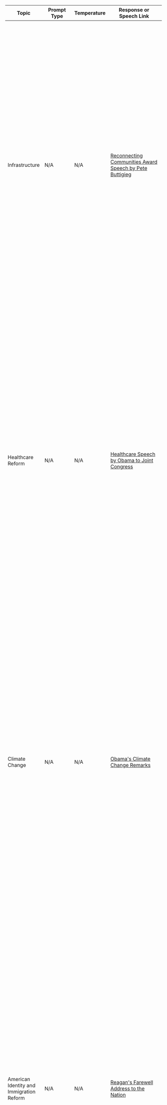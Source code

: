 | Topic | Prompt Type | Temperature | Response or Speech Link | NPF Analysis |
|-------|-------------|-------------|----------|----------|
| Infrastructure | N/A | N/A | [Reconnecting Communities Award Speech by Pete Buttigieg](https://www.transportation.gov/briefing-room/transcript-us-transportation-secretary-pete-buttigieg-remarks-reconnecting) | **Setting:** Urban communities, like Birmingham, Alabama, shaped by the "consequences of infrastructure decisions that were made generations ago". <br /> **Characters:** The heroes are local leaders (Mayor Woodfin, Representative Sewell, etc) and the Biden-Haris administration, the villains are historical federal infrastructure decisions that harmed Black communities (I-65 construction and 4th Avenue conversion to a one-way street), and the victims are black communities in Birmingham. <br /> **Plot:** This is a loss and renewal plot as it was a "a decline caused by past policy harms", but also an "an opportunity to mend, to repair". <br /> **Moral:** Moral imperative to repair past harm through equitable investment.| 
| Healthcare Reform | N/A | N/A | [Healthcare Speech by Obama to Joint Congress](https://obamawhitehouse.archives.gov/the-press-office/remarks-president-a-joint-session-congress-health-care) | **Setting:** The United States in 2009, "facing the worst economic crisis since the Great Depression" and a failing health care system. **Characters:** The heroes are President Obama and reform-minded legislators in their "bold and decisive action". The villains are insurance companies and those spreading misinformation. The victims are uninsured Americans, small businesses, and the midddle class. <br /> **Plot:** A decline and redemption plotline where it started with the decline of the 2008 Recession and redemption is proposed through healthcare policy to "provide more security and stability". <br /> **Moral:** Government has a moral responsibility to act in the public interest, especially in delivering social justice through health reform.| 
| Climate Change | N/A | N/A | [Obama's Climate Change Remarks](https://obamawhitehouse.archives.gov/the-press-office/2013/06/25/remarks-president-climate-change) | **Setting:** Set amid escalating climate disasters and emphasizing the urgency of climate action in the face of scientific consensus on global warming. <br /> **Characters:** The heroes are President Obama and his adminstration as proactive leaders in confronting climate change. The villains are "special interests and their allies in Congress" oppposing climate change reform. The victims are future generations and current communities vulnerable to climate change. <br /> **Plot:** A decline and redemption plotline with a worsening climate crisis caused by past inaction (decline), now addressed through federal leadership and policy intervention (redemption). <br /> **Moral:** A call for urgent, collective action to fulfill a generational duty to mitigate climate change.| 
| American Identity and Immigration Reform | N/A | N/A | [Reagan's Farewell Address to the Nation](https://www.reaganlibrary.gov/archives/speech/farewell-address-nation) | **Setting:** America at the close of Reagan’s presidency, positioned globally post–Cold War, with economic recovery and ideological revival at home: "America is respected again in the world and looked to for leadership". <br /> **Characters:** The heroes were Ronald Reagan and the American people as his communication "came from the heart of a great nation". The villains were big government, communism, and cultural forgetfulness. The victims were the American spirit ("America is freedom") and future generations. <br /> **Plot:** A decline and redemption plotline as America was in economic and moral decline, but through a rediscovery of founding values and free-market principles, the nation was revitalized. <br /> **Moral:** American renewal starts with the "basics: more attention to American history and a greater emphasis on civic ritual". |
| Israel-US AI Center Act | N/A | N/A | [Jake Auchincloss' AI-generated Speech](https://www.youtube.com/watch?v=9ASygzXhRQ8) | **Setting:** Modern-day global context where “AI and its implications are taking center stage in public discourse” and the US must maintain its technological leadership. <br /> **Characters:** The heroes are the proponents of the bill and the victims or villains don't exist. <br /> **Plot:** The plot isn't fully developed as while there is a reference to the importance of action there's no articulated crisis or failure, no clear resolution of conflict, and no causal link. <br /> **Moral:** More of an endorsement and lacks moral justificaiton based on values like freedom, fairness, justice, etc.|
| Infrastructure | Baseline | 0.5 | Infrastructure is a fundamental pillar of economic development and societal well-being, serving as the backbone for a nation's growth and prosperity. It encompasses a wide range of physical systems and structures, including transportation networks, energy grids, water supply systems, and telecommunications facilities. These elements collectively facilitate the movement of goods, services, and information, thereby enhancing productivity and quality of life. As such, investing in robust and resili... | **Setting:** Framed as infrastructure being critical for "economic development" and "societal well-being". Setting is encapsulated as the global economy, spanning transportation, public safety, etc. <br /> **Characters:** No explicit hero(es), villain(s), or victim(s). <br /> **Plot:** Follows a conflict plotline as the current societal deficiencies can be overcome through targeted infrastructure investments, it builds a causal chain linking investment (action) to improvement (result) across identified sectors (public health, innovation, etc). <br /> **Moral:** Call to action for strategic infrastructure investment as the path to economic, social, and environmental benefits.|
| Infrastructure | Structured NPF | 0.5 | **Setting**  In the heart of a bustling metropolis, where the hum of daily life is underscored by the rhythmic clatter of trains and the steady flow of traffic, the need for robust infrastructure is more pressing than ever. Streets once paved with promise now crack under the weight of neglect, bridges that were once symbols of connectivity now tremble with age, and water systems that should nourish communities instead leach toxins into their lifeblood. The stakes are high: the very foundation of... | **Setting:** A nation facing crumbling infrastructure, at the cross-roads on whether to invest in infrastructure repair or not. <br /> **Characters:** The hero is Alex Rivera (a made-up city planner), villain is Grant Thatcher (made-up corporate magnate), and victims are everyday citizens. <br /> **Plot:** Follows a stymied progress plotline as the proposed solution is blocked by opposition and the hero works towards overcoming resistance. <br /> **Moral:** Infrastructure investment is an act of intergenerational responsibility. |
| Infrastructure | Speech-style NPF | 0.5 | Ladies and gentlemen, esteemed colleagues, imagine a nation where the heartbeat of progress is stifled by crumbling bridges, congested highways, and outdated public transit systems. Picture communities isolated by inadequate roads, businesses hindered by unreliable infrastructure, and families who spend more time in traffic than around the dinner table. This is not a dystopian future; it is the present reality for millions of Americans. The stakes could not be higher, for infrastructure is the b... | **Setting:** Vivid description of a nation "where the heartbeat of progress is stifled by crumbling bridges, congested highways, and outdated public transit systems" <br /> **Characters:** The heroes are "dedicated leaders, visionary engineers, and tireless advocates", "champion[ing] the cause of rebuilding and revitalizing our nation’s infrastructure". The villains are "who cling to the status quo, prioritizing short-term savings over long-term gains". The victims are the "hardworking citizens whose lives are disrupted by infrastructure failures". <br /> **Plot:** Classic stymied progress plot where the current state is declining and progress is supressed by villains while heroes push for change through policy. <br /> **Moral:** A moral obligation "owe[d] to ourselves, to our children, and to the generations yet to come".| 
| Healthcare Reform | Baseline | 0.5 | Healthcare reform is a critical area of public policy that seeks to address the inefficiencies, inequities, and escalating costs in the healthcare system. The need for reform is underscored by the fact that millions of individuals remain uninsured or underinsured, leading to disparities in access to medical services. Furthermore, the rising costs of healthcare pose significant challenges not only to individuals and families but also to businesses and the government. By implementing comprehensive... | **Setting:** Both national and transnational, situated within contemporary health systems facing systemic problems: inefficiencies, cost escalation, and inequities in access. <br /> **Characters:** No explicit hero or villain. The victims are the "millions of individuals remain uninsured or underinsured". <br /> **Plot:** A story of control plot where a broken system exists with multiple deficiencies and policymakers introduce targeted strategies for resolution. **Moral:** A normative call to action, advocating healthcare reform as a moral good and public necessity.|
| Healthcare Reform | Structured NPF | 0.5 | **Setting**  In the heart of a nation that prides itself on innovation and prosperity, the healthcare system stands as a paradoxical monument of both progress and disparity. While technological advancements and medical breakthroughs define the landscape, millions of citizens find themselves ensnared in a web of inaccessibility and unaffordability. The stakes are high, as the current system leaves too many vulnerable to the whims of chance, where a single illness can spiral into financial ruin. T... | **Setting:** A nation “that prides itself on innovation and prosperity,” yet whose healthcare system stands as “a paradoxical monument of both progress and disparity”. <br /> **Charactes:** The hero is Dr. Emily Hart (made-up physician), the villain is Mr. Charles Stone (made-up lobbyist), the victim is Maria Lopez (made-up hardworking, single mother). <br /> **Plot:** Stymied progress plot where Hart’s reform push is blocked by entrenched interests but eventually triumphs through public mobilization. <br /> **Moral:** Healthcare is “a fundamental human right”; reform is “a moral imperative” that reflects “the true measure of a society.”|
| Healthcare Reform | Speech-style NPF | 0.5 | Ladies and gentlemen of this esteemed chamber, imagine a nation where every citizen, regardless of their social standing or economic status, can access the healthcare they need without fear of financial ruin. Picture a society where a single mother, working two jobs to make ends meet, does not have to choose between buying groceries and purchasing life-saving medication for her child. This is the vision we strive for—a vision that demands our urgent attention and decisive action.  At the heart o... | **Setting:** A society imagined as just and equitable—“where every citizen... can access the healthcare they need without fear of financial ruin.” The contrast between this ideal and the current inequitable system is this setting. <br /> **Characters:** The heroes are "a coalition of dedicated healthcare professionals, patient advocates, and concerned citizens” who “tirelessly champion the cause of healthcare reform”. The villains are "Powerful interests... entrenched in the status quo.. prioritizing profit over the well-being of our people". The victims are the "countless individuals and families who suffer under the weight of an inequitable healthcare system". <br /> **Plot:** A stymied progress plot in which reformers confront entrenched opposition. The system causes suffering, reform is proposed, but resistance from vested interests slows change until public and moral pressure grows. <br /> **Moral: ** Reform is “a moral imperative,” affirming that “the measure of a society is... how it cares for its most vulnerable members.” |
| Immigration Reform | Baseline | 0.5 | Title: The Imperative of Immigration Reform: A Policy Summary  Immigration reform stands as a critical issue within the contemporary policy landscape, reflecting the need for a balanced approach that addresses economic, social, and security concerns. The United States, a nation historically built on the contributions of immigrants, faces pressing challenges and opportunities in modernizing its immigration system. This policy summary elucidates the multifaceted importance of immigration reform, e... | **Setting:** The U.S. immigration system—“a nation historically built on the contributions of immigrants”—now faces “pressing challenges and opportunities.” The context is defined by economic, security, humanitarian, and social pressures. <br /> **Characters:** No heroes or villains explicitly mentioned. The victims are "individuals and families in precarious situations, with limited access to legal recourse and protection". <br /> **Plot:** Story of control as policy problems (economic strain, security gaps, humanitarian failures) are presented as solvable through “comprehensive immigration reform,” rational planning, and “international cooperation”. <br /> **Moral:** Immigration reform is a “moral imperative” that fulfills “humanitarian values” and “the nation's values and aspirations,” urging policymakers to enact reforms for “a more robust and equitable system.”|
| Immigration Reform | Structured NPF | 0.5 | **Setting**  In the bustling heart of America, where the diverse mosaic of cultures and communities weaves the fabric of the nation, immigration reform stands as a pivotal issue. The stakes are high; millions of undocumented immigrants live in the shadows, contributing to the economy yet denied basic rights and security. The current immigration system is outdated, plagued by bureaucratic red tape and inefficiencies that hinder both immigrants and the nation. As businesses clamor for skilled work... | **Setting:** “In the bustling heart of America,” where “millions of undocumented immigrants live in the shadows,” and the immigration system is “outdated, plagued by bureaucratic red tape.” The stakes are national economic vitality, social cohesion, and justice. <br /> **Characters:** The hero is Senator Maria Gonzalez (a made-up "passionate advocate for immigration reform"), villain is Congressman John Smith (made-up), and the victims are “immigrant families torn apart by deportation”. <br /> **Plot:** Follows a stymied progress plot, where Senator Gonzalez’s reform is obstructed by opposition from Congressman Smith. Conflict intensifies through “misinformation” and division, until public support and lived examples of immigrant contribution shift momentum. <br /> **Moral:** Immigration reform is a “reaffirmation of the nation's commitment to inclusivity and progress.” The audience is called to support policies rooted in “compassion and pragmatism” that “build bridges, not walls”. |
| Immigration Reform | Speech-style NPF | 0.5 | Ladies and gentlemen of the esteemed assembly, picture a bustling city at dawn, where the hum of life is palpable, and the promise of a new day is embraced by millions. In this city, diverse hands build, create, and contribute to the vibrant tapestry of our nation. Yet, beneath this inspiring tableau lies a shadowy uncertainty—the lives of countless immigrants who call this nation home, but whose futures remain precariously unanchored. This is the setting in which we find ourselves, a nation on ... | **Setting:** A symbolic urban environment—“a bustling city at dawn... the promise of a new day”—within “a nation on the cusp of defining its identity... through the lens of immigration reform.” The setting frames a national identity crisis amid demographic diversity and policy inertia. <br /> **Characters:** The heroes are "a coalition of compassionate citizens, lawmakers, and advocates", the villains are "those who, driven by fear and misunderstanding, seek to erect barriers", and the victims are "[f]amilies torn apart". <br /> **Plot:** A stymied progress plot where reform efforts by heroes are blocked by fear-based opposition. <br /> **Moral:** Immigration reform is “not just a policy; it is a promise” grounded in justice, compassion, and the belief that “our shared humanity transcends borders.” It is a moral and civic duty to “affirm the moral truth” and expand the American Dream. |
| Climate Change | Baseline | 0.5 | **Policy Summary: The Importance of Addressing Climate Change**  Climate change represents one of the most pressing challenges of the 21st century, necessitating immediate and coordinated global action. The scientific consensus is unequivocal: human activities, particularly the burning of fossil fuels and deforestation, are driving significant changes in the Earth's climate system. These changes are manifesting in the form of rising global temperatures, increasing frequency and severity of extre... | **Setting:** Climate crisis marked by “rising global temperatures, increasing frequency and severity of extreme weather events,” and systemic threats to “ecosystems and biodiversity”; situated in a high-stakes, planetary context. <br /> **Characters:** The heroes and villains don't exist explicilty, but the victims are "[v]ulnerable populations, particularly in developing countries". <br /> **Plot:** This follows a “story of decline”: a functioning ecological and social order deteriorates due to climate change. The causal story attributes this decline to human-induced environmental damage and economic inaction. <br /> **Moral:** A clear call for action: “The time for decisive action is now.” The speech urges “governments, businesses, and individuals alike” to enact climate mitigation policies that integrate “economic development with environmental stewardship and social well-being”. |
| Climate Change | Structured NPF | 0.5 | **Setting**  In the not-so-distant future, our world stands at a precipice, teetering between a sustainable tomorrow and an irreversible environmental collapse. The policy context is one of urgency and high stakes, as nations grapple with the devastating impacts of climate change—rising sea levels, extreme weather events, and dwindling natural resources. The stakes are nothing less than the survival of our planet and the well-being of future generations. Communities worldwide face unprecedented ... | **Setting:** A future world “at a precipice... between a sustainable tomorrow and an irreversible environmental collapse,” with “coastal cities threatened by flooding” and “agricultural regions plagued by drought.” This high-stakes, global crisis defines the narrative’s context. <br /> **Characters:** The hero is Dr.Maya Thomspon (a made-up passionate environmental scientist and policy advocate), the villains are “a powerful coalition of fossil fuel lobbyists and climate change deniers”, and the vicitms are "small island nations, low-income communities, and future generations". <br /> **Plot:** A "stymied progress” plot: despite scientific consensus, the protagonist's reform efforts are blocked by entrenched fossil fuel interests. <br /> **Moral:** Collective agency and evidence-based advocacy can “overcome even the most entrenched opposition.” The speech emphasizes that “every individual has a role to play,” promoting civic engagement and policy change to avert ecological disaster. |
| Climate Change | Speech-style NPF | 0.5 | Ladies and gentlemen of the assembly, imagine a world where the air is thick with smoke, where the oceans rise to swallow our coasts, and where the relentless heat scorches our lands, rendering them barren. This is not a dystopian fiction; it is the grim reality we face if we fail to act on the pressing issue of climate change. Our planet, our home, hangs in the balance, and the stakes could not be higher. The time to act is now, and the responsibility rests on our shoulders to protect the futur... | **Setting:** A near-future world on the brink of ecological collapse—“a world where the air is thick with smoke, where the oceans rise... where the relentless heat scorches our lands.” The context is global and apocalyptic, stressing high stakes for “our children and grandchildren". <br /> **Characters:** The heroes are "scientists and environmental advocates", villains are "those who deny the science, who prioritize short-term profits over long-term sustainability", and the victims are "low-income communities, marginalized groups, and future generations". <br /> **Plot:** A “stymied progress” plot: despite scientific knowledge and viable policy solutions, progress is blocked by denial and vested interests. The narrative escalates to a point of decision and potential redemption through policy change. <br /> **Moral:** A strong moral imperative is emphasized: “Will we be remembered as the generation that turned a blind eye... or as the pioneers who rose to the challenge?” The speech calls for bold collective action, framed as a duty to future generations and a test of historical responsibility. |
| Israel-US AI Center Act | Baseline | 0.5 | The Israel-US AI Center Act represents a significant milestone in the collaborative efforts between the United States and Israel, aimed at advancing artificial intelligence (AI) research and development. This legislation underscores the strategic importance of fostering bilateral cooperation in the field of AI, which is rapidly becoming a cornerstone of technological innovation and economic growth. By establishing a joint AI center, the Act seeks to leverage the complementary strengths of both n... | **Setting:** A strategic partnership between the U.S. and Israel in a global technological landscape where “AI is a transformative technology with the potential to revolutionize various sectors.” <br /> **Characters:** No explicit heroes, villains, or victims. <br /> **Plot:** No fully developed narrative plot, at best is a technocratic justification. <br /> **Moral:** Centers on international cooperation and technological responsibility: “This initiative not only strengthens the strategic partnership... but also positions them as global leaders in AI research and development.” The speech advocates for proactive, ethical advancement of AI for mutual benefit. |
| Israel-US AI Center Act | Structured NPF | 0.5 | **Setting**  In the rapidly evolving landscape of artificial intelligence (AI), nations are racing to harness the transformative power of this technology for economic growth, national security, and societal advancement. The stakes are high, as AI has the potential to reshape industries, redefine warfare, and alter the fabric of daily life. In this context, the Israel-US AI Center Act emerges as a critical policy initiative aimed at fostering international collaboration between two technological ... | **Setting:** High-stakes global race in AI where “nations are racing to harness the transformative power of this technology.” The policy context is “the Israel-US AI Center Act” as a response to geopolitical and technological pressures. <br /> **Characters:** Representative Jane Doe is the made-up hero (“a visionary lawmaker who recognizes the immense potential of AI”), the villain is Senator John Smith (made-up "staunch isolationist"), and the victim is the global scientific community. <br /> **Plot:** Follows a “stymied progress” plot where a promising reform (the Act) is blocked by nationalist opposition. <br /> **Moral:** Collaboration beats isolation: “By embracing partnerships that transcend national borders, nations can achieve greater innovation.” Emphasizes normative appeals to trust, openness, and mutual benefit. |
| Israel-US AI Center Act | Speech-style NPF | 0.5 | Ladies and gentlemen, esteemed colleagues, today we stand at a pivotal crossroads in the history of technological advancement and international cooperation. As we gaze upon the horizon of innovation, we find ourselves amidst a rapidly evolving landscape where artificial intelligence is not merely a tool but a transformative force reshaping industries, economies, and the very fabric of our societies. The stakes are monumental, for the decisions we make today will echo through the corridors of time... | **Setting:** Global technological crossroads where “artificial intelligence is not merely a tool but a transformative force,” and the world faces “a rapidly evolving landscape” with high-stakes decisions that will “echo through the corridors of time.” <br /> **Characters:** The heroes are "a coalition of visionaries—scientists, technologists, and policymakers”, the villains are "the skeptics and naysayers, ... driven by short-sighted interests or an aversion to change”, and the victims are "everyday citizens, the workers whose jobs are threatened by automation, the patients awaiting medical breakthroughs, and the communities striving for resilience in the face of environmental adversity". <br /> **Plot:** Follows a “stymied progress” plot where the advancement of AI through international cooperation is hindered by resistant actors. <br /> **Moral:** Moral clarity centers on collective responsibility and cooperation: “progress is a collective endeavor,” and “the true measure of innovation is its capacity to uplift humanity"-a moral obligation to serve the public good. |
| Infrastructure | Baseline | 0.9 | **Summary of the Importance of Infrastructure**  Infrastructure forms the backbone of any modern society, underpinning economic development, social well-being, and national security. At its core, infrastructure encompasses a wide array of critical systems and facilities, including transportation, energy, water supply, and digital communication networks. These integral components are not only foundational to daily life but also pivotal in driving long-term economic growth and prosperity. By provi... | **Setting:** A modern society where “infrastructure forms the backbone... underpinning economic development, social well-being, and national security.” The context is both economic and national, spanning transportation, energy, health, and digital systems. <br /> **Characters:** The hero, villain, and victim don't explicitly exist. <br /> **Plot:** Doesn't follow a classic plot structure, more of an expository policy summary, laying out causal logic rather than dramatized conflict. <br /> **Moral:** A prescriptive conclusion emphasizing policy action: “Governments and private stakeholders must prioritize investing in the maintenance and modernization of existing infrastructure", lacking the dramatization or normative framing typical of moral conclusions in full policy narratives. |
| Infrastructure | Structured NPF | 0.9 | **Setting**  In the bustling landscape of urban and rural America, infrastructure serves as the backbone of societal growth and prosperity. Roads, bridges, public transit, and communication networks form an intricate web that sustains economic activities and connects people. Yet, this tapestry is fraying; countless communities face crumbling roads, obsolete bridges, and faltering public transport systems. Amidst this backdrop, the stakes are monumental. Without significant investment in infrastr... | **Setting:** Urban and rural America facing “crumbling roads, obsolete bridges, and faltering public transport systems,” with urgent economic and social stakes. <br /> **Characters:** The hero is Alex Turner (a made-up, visionary urban planner), the villain is Brian Marshall (a made-up “lobbyist... resistant to change"), and the victim is Rebecca Johnson (made-up "single mother" struggling with inadequate infrastructure). <br /> **Plot:** Stymied progress plot: Reform is blocked by villains clinging to the status quo, but public support builds through advocacy and personal stories. <br /> **Moral:** “Infrastructure is not merely a financial decision; it's a moral imperative.” Investment reflects responsibility to equity and future generations. |
| Infrastructure | Speech-style NPF | 0.9 | Esteemed colleagues and fellow citizens, imagine a nation where bridges collapse under the weight of history, roads erode into dust with each passing storm, and power lines dangle precariously like threads of an unraveling tapestry. This nation, once a beacon of progress and innovation, now stands at a critical crossroads. We are the stewards of a legacy built by the hands of those who believed in the promise of a future driven by infrastructure. Yet today, we face the daunting reality that with... | **Setting:** A declining America “where bridges collapse... roads erode... and power lines dangle,” facing “a critical crossroads” over infrastructure. <br /> **Characters:** The heroes are “engineers, construction workers, policy advocates, and local leaders", villains are “those who argue against investment... cling to outdated paradigms”, and the victims are "commuters... families who suffer from power outages... communities... isolated due to inadequate transportation". <br /> **Plot:** Stymied progress—A reform effort blocked by resistant actors, with urgency and opportunity driving a push for investment. <br /> **Moral:** Foresight and unity are morally imperative: “Let us not be remembered as a generation that stood by as our infrastructure crumbled". |
| Healthcare Reform | Baseline | 0.9 | Healthcare reform is a multifaceted endeavor aimed at addressing the inefficiencies and inequities within existing healthcare systems. The importance of healthcare reform cannot be overstated, as it directly influences the accessibility, affordability, and quality of healthcare services. As nations around the world grapple with escalating healthcare costs and uneven service distribution, reform efforts seek to create a more sustainable and equitable healthcare landscape. This summary underscores... | **Setting:** A global landscape facing “escalating healthcare costs and uneven service distribution,” where reform is positioned as necessary to build a “more sustainable and equitable healthcare landscape". <br /> **Characters:** The hero, villain, and victim don't exist. <br /> **Plot:** The plot is a story of decline as the current system is portrayed as deteriorating due to cost and inequity: “rising cost of medical care places an overwhelming financial burden,” and “significant disparities exist in healthcare access.” The speech calls for reform as a corrective response. <br /> **Moral:** Prescriptive and technocratic: “The pursuit of healthcare reform is... a commitment to improving the well-being of all individuals.” While framed in normative language, it lacks dramatized moral stakes (e.g., good vs. evil) typical of moral elements in the NPF. |
| Healthcare Reform | Structured NPF | 0.9 | **Setting:** In the landscape of the American healthcare system, the stakes have never been higher. Amid rising costs, millions of citizens find themselves unable to afford essential medical care. The current system strains under the weight of inefficiencies, leaving families vulnerable to medical bankruptcy and businesses burdened by unsustainable insurance premiums. In this high-stakes environment, the need for transformative healthcare reform is both urgent and critical to ensuring that healt... | **Setting:** A deteriorating American healthcare system “under the weight of inefficiencies,” with “millions... unable to afford essential medical care” and “families vulnerable to medical bankruptcy". <br /> **Characters:** The hero is Dr. Emily Carter (a made-up compassionate and innovative healthcare professional), the villains are "insurance and pharmaceutical companies that prioritize profit over patients", and the victim is John Taylor (a made-up "hardworking single father... forced to skip necessary treatments for his chronic illness”). <br /> **Plot:** A plot of stymied progress as reform is obstructed by powerful status-quo defenders. Dr. Carter’s “policy... to cap insurance premiums, expand Medicaid, and reduce prescription drug prices” is blocked by “fierce opposition” from the villain. The story uses “moving testimonies” and “grassroots mobilization” to overcome resistance. <br /> **Moral:** Normative and dramatized: “The true measure of a society is how it cares for its most vulnerable members.” Reinforces empathy, equity, and civic responsibility: “healthcare is not just a commodity, but a fundamental human right". |
| Healthcare Reform | Speech-style NPF | 0.9 | Ladies and gentlemen of the chamber, I invite you to envision a nation that is as robust and thriving as the dreams we harbor for all our citizens. Picture a landscape where healthcare is not a privilege for the few, but a fundamental right for all. Yet, we stand at a crossroads, peering into the eyes of millions who are at the mercy of a fragmented system, pleading for relief from the paralyzing fear of astronomical medical bills and inaccessible treatments. This is the arena where we must take... | **Setting:** A nation “at a crossroads,” where “millions... are at the mercy of a fragmented system” and “paralyzing fear of astronomical medical bills” defines the healthcare experience. The policy arena is healthcare reform, framed as urgent and moral. <br /> **Characters:** The heroes are "physicians, nurses, and community leaders”, the villains are "powerful insurance companies and pharmaceutical giants", and the victims are "everyday individuals". <br /> **Plot:** A stymied progress plot where heroes fight for systemic reform, but are opposed by villainous entities defending the harmful status quo. The narrative contrasts “progress and stagnation” and depicts a conflict over healthcare access and justice. <br /> **Moral:** Clearly dramatized normative conclusion: “We must remember that the measure of a society is not in the wealth of its strongest but in the welfare of its weakest.” The reform is cast as “a roadmap to justice and equity” and “a testament to our commitment to leave no one behind". |
| Immigration Reform | Baseline | 0.9 | **Title: The Imperative of Comprehensive Immigration Reform**  **Introduction**  In recent years, immigration reform has emerged as a pivotal issue at the forefront of national and international policy discussions. It is critical to address this matter in a comprehensive manner, given its profound implications on economic stability, national security, and social cohesion. Immigration reform encompasses a spectrum of policies aimed at improving the management and regulation of immigration flows, ... | **Setting:** The national and international context of immigration reform amid “economic stability, national security, and social cohesion” concerns. <br /> **Characters:** The hero, villain, and victim don't exist. <br /> **Plot:** Does not exist as a full narrative arc. The speech outlines policy goals and benefits in thematic sections (economy, security, values, integration) rather than through a conflict-driven storyline. <br /> **Moral:** Prescriptive conclusion without dramatization, “comprehensive immigration reform is not merely a policy preference but an urgent necessity”. |
| Immigration Reform | Structured NPF | 0.9 | **Setting**  In the heart of a nation built on the dreams and aspirations of immigrants lies a complex and contentious policy quagmire: immigration reform. The stakes are high as millions of undocumented immigrants live in the shadows, contributing to the economy but denied the basic rights and stability that come with legal recognition. Despite the immense talent and potential they bring, these individuals face an endless cycle of uncertainty and fear. The current system is a patchwork of outda... | **Setting:** A failing U.S. immigration system where “millions... live in the shadows” under “a patchwork of outdated laws.” <br /> **Characters:** The hero is Emma Rodriguez (made-up “dedicated congresswoman and daughter of immigrants”), the villain is Senator John Burns (made-up Senator "resisting reform with rhetoric stoking fear and division"), and the victims are "hardworking immigrant families". <br /> **Plot:** Stymied progress plot type with reform efforts of Rodriguez facing obstruction from entrenched opposition. Despite clear benefits, “legislative sessions pass with little progress,” leaving victims in limbo. <br /> **Moral:** Progress requires empathy and justice: “When we build bridges instead of walls, we cultivate a society that thrives on diversity”. |
| Immigration Reform | Speech-style NPF | 0.9 | Ladies and gentlemen of the House and Senate, as we gather beneath the grand arches of this esteemed chamber, a pressing tale of urgency unfolds in the heart of our nation. Picture a small, bustling town where the promise of the American Dream pulses in every corner. A community where perseverance and hope are stitched together by the diligent hands of those who yearn not for handouts, but for the opportunity to contribute and belong. In this town, like so many others across our great nation, th... | **Setting:** A symbolic small American town, representing “communities across our great nation,” where immigration policy directly impacts lives and futures. <br /> **Characters:** The hero is Maria Hernandez (a made-up community activist), the villains are "those who cling to fear and misinformation", and the victims are "hardworking families and aspiring citizens". <br /> **Plot:** Stymied progress as Maria’s efforts to uplift her community are obstructed by an “outdated and ineffective immigration system” and political actors resisting reform “fueled by short-sighted narratives.” Despite widespread need and support, reform stalls. <br /> **Moral:** “Injustice anywhere is a threat to justice everywhere.” Reform is a moral imperative tied to American ideals of opportunity, unity, and fairness. |
| Climate Change | Baseline | 0.9 | Climate change represents one of the most pressing challenges of the 21st century, with significant implications for the environment, global economies, and human societies. As a scientific phenomenon, climate change refers to long-term alterations in temperature, precipitation, and other atmospheric conditions on Earth, primarily driven by anthropogenic activities such as the burning of fossil fuels, deforestation, and industrial processes. The Intergovernmental Panel on Climate Change (IPCC) an... | **Setting:** A global context shaped by the 21st-century threat of climate change, with “rising global temperatures,” “extreme weather events,” and “sea-level rise” impacting “ecosystems,” “economies,” and “human societies". <br /> **Characters:** None exist explicitly. <br /> **Plot:** A loss and renewal plot type with the narrative depicting a world harmed by human-induced climate change but suggests that with “ambitious policy measures” and “technological innovation,” it is possible to mitigate harms and build a “resilient and sustainable world.” <br /> **Moral:** A prescriptive conclusion urging collective global action: “By prioritizing climate action, we can safeguard our planet’s future.” The emphasis is on policy responsibility and cooperation, not dramatized morality. |
| Climate Change | Structured NPF | 0.9 | **Setting**  In the vibrant city of Greenfield, nestled between lush forests and a sprawling coast, the community faces an urgent dilemma: climate change. Rising sea levels threaten to swallow the city's coastal neighborhoods, while unpredictable weather patterns jeopardize local agriculture and economy. The stakes are high—Greenfield must act decisively to safeguard its environment, economy, and residents' livelihoods. Amidst this backdrop, the community finds itself at a crossroads, where the ... | **Setting:** Greenfield, a coastal city facing rising sea levels and weather-related disruptions—“climate change... jeopardize[s] local agriculture and economy". <br /> **Characters:** The hero is Dr.Emily Carter (made-up “environmental scientist and tireless advocate for sustainable policies”), the villain is Victor Powers (made-up "industrial mogul"), and the victims are the "residents of Greenfield". <br /> **Plot:** Loss and renewal plot type as Dr. Carter proposes a Climate Action Plan to counter local climate threats. Powers opposes it, spreading economic fear. Dr. Carter mobilizes support through town halls and education. Public opinion shifts, and the plan passes, setting Greenfield on a sustainable path. <br /> **Moral:** Environmental protection must outweigh profit motives—“the well-being of our planet and communities must take precedence over short-term profits.” Emphasizes resilience, public engagement, and long-term responsibility. |
| Climate Change | Speech-style NPF | 0.9 | Esteemed colleagues, imagine a future where our children breathe air as fresh as mountain breezes, where the oceans teem with life rather than plastic, and where the lands we cherish remain lush and verdant. Yet, this future teeters at the edge, threatened by the relentless advance of climate change. The rising seas already encroach upon our coasts, displacing families who watch helplessly as their homes slip beneath the waves. Wildfires, once seasonal, now ravage our lands year-round, consuming... | **Setting:** The world “teeters at the edge” of environmental collapse due to climate change—rising seas, wildfires, pollution. “The rising seas already encroach upon our coasts... wildfires... now ravage our lands year-round". <br /> **Characters:** The heroes are scientists and environmentalists. The villains are entities profiting from climate inaction. And, the victims are vulnerable populations and ecosystems. <br /> **Plot:** Follows the Loss and Renewal plot type as society faces ecological decline (loss); heroes mobilize with a policy response; resolution is possible through collective action. <br /> **Moral:** A clear normative lesson emphasizing duty and justice: “Stewardship of the earth is not optional but essential”, “Let us act now... because it is right”. |
| Israel-US AI Center Act | Baseline | 0.9 | The Israel-US AI Center Act represents a significant step forward in fostering international collaboration in the rapidly evolving field of artificial intelligence (AI). This legislation aims to establish a collaborative AI research center between Israel and the United States, leveraging the unique strengths and capabilities of both nations. By harnessing the expertise of leading researchers, industry professionals, and government entities, the initiative seeks to drive innovation, enhance techn... | **Setting:** Global AI competition and technological transformation. <br /> **Characters:** The heroes are the Israel-US AI Center advocates and the villains or victims don't exist. <br /> **Plot:** Control plot as the problems (AI governance, global competition) are framed as solvable through expert collaboration, planning, and institutions. <br /> **Moral:** Proactive international cooperation ensures ethical AI development and shared prosperity. |
| Israel-US AI Center Act | Structured NPF | 0.9 | **Setting**  In an era marked by rapid technological advancement, artificial intelligence (AI) stands at the forefront of innovation, promising profound impacts on global economies, national security, and societal well-being. The United States and Israel, both leaders in AI technology, face unprecedented opportunities and challenges. Amidst the competitive global tech race, these allies have recognized the potential to strengthen their partnership through the Israel-US AI Center Act. However, th... | **Setting:** An international context of “rapid technological advancement” and “geopolitical tensions,” where the U.S. and Israel risk falling behind in the “global tech race” without collaboration. <br /> **Characters:** The hero is a made-up Senator Alex Hartman–portrayed as a “visionary leader committed to fostering international cooperation”, the villain is a made-up Nathan Gray–explicitly named as opposing the Act due to “isolationist stance", and the victims are the tech industry workforces in both countries. <br /> **Plot:** Control type plot as the problem (falling behind in AI) is presented as solvable through rational planning and expert collaboration. <br /> **Moral:** Collaboration is essential in an interconnected world to remain competitive and defend democratic values. |
| Israel-US AI Center Act | Speech-style NPF | 0.9 | Ladies and gentlemen, esteemed colleagues, and fellow citizens,  Today, we stand at the threshold of a transformative era, an era defined by unprecedented technological advances in artificial intelligence. The flickering sparks of innovation, once relegated to the pages of science fiction, now illuminate the contours of our everyday lives. But in this realm of boundless possibility, there arise profound challenges, and the United States must decide how to lead. The stakes cannot be overstated: t... | **Setting:** A pivotal moment in U.S. history defined by “unprecedented technological advances in artificial intelligence.” <br /> **Characters:** The heroes are unnamed “forward-thinking leaders” who support the Israel-US AI Center Act, the villains are unnamed “naysayers” who oppose international collaboration, and the victims are “American workers, businesses, and families” at risk from inaction. <br /> **Plot:** Control-type plot where this challenge is framed as solvable through rational planning and expertise: “The Israel-US AI Center Act offers a resolution... establishing a dedicated center for artificial intelligence research ...” <br /> **Moral:** The speech delivers a prescriptive, value-laden conclusion: act decisively and collaboratively. |
